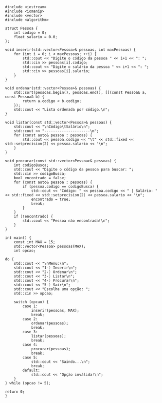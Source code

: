     #include <iostream>
    #include <iomanip>
    #include <vector>
    #include <algorithm>
    
    struct Pessoa {
        int codigo = 0;
        float salario = 0.0;
    };
    
    void inserir(std::vector<Pessoa>& pessoas, int maxPessoas) {
        for (int i = 0; i < maxPessoas; ++i) {
            std::cout << "Digite o código da pessoa " << i+1 << ": ";
            std::cin >> pessoas[i].codigo;
            std::cout << "Digite o salário da pessoa " << i+1 << ": ";
            std::cin >> pessoas[i].salario;
        }
    }
    
    void ordenar(std::vector<Pessoa>& pessoas) {
        std::sort(pessoas.begin(), pessoas.end(), [](const Pessoa& a, const Pessoa& b) {
            return a.codigo < b.codigo;
        });
        std::cout << "Lista ordenada por código.\n";
    }
    
    void listar(const std::vector<Pessoa>& pessoas) {
        std::cout << "\nCódigo\tSalário\n";
        std::cout << "---------------------\n";
        for (const auto& pessoa : pessoas) {
            std::cout << pessoa.codigo << "\t" << std::fixed << std::setprecision(2) << pessoa.salario << "\n";
        }
    }
    
    void procurar(const std::vector<Pessoa>& pessoas) {
        int codigoBusca;
        std::cout << "Digite o código da pessoa para buscar: ";
        std::cin >> codigoBusca;
        bool encontrado = false;
        for (const auto& pessoa : pessoas) {
            if (pessoa.codigo == codigoBusca) {
                std::cout << "Código: " << pessoa.codigo << " | Salário: " << std::fixed << std::setprecision(2) << pessoa.salario << "\n";
                encontrado = true;
                break;
            }
        }
        if (!encontrado) {
            std::cout << "Pessoa não encontrada!\n";
        }
    }
    
    int main() {
        const int MAX = 15;
        std::vector<Pessoa> pessoas(MAX);
        int opcao;

    do {
        std::cout << "\nMenu:\n";
        std::cout << "1-) Inserir\n";
        std::cout << "2-) Ordenar\n";
        std::cout << "3-) Listar\n";
        std::cout << "4-) Procurar\n";
        std::cout << "5-) Sair\n";
        std::cout << "Escolha uma opção: ";
        std::cin >> opcao;

        switch (opcao) {
            case 1:
                inserir(pessoas, MAX);
                break;
            case 2:
                ordenar(pessoas);
                break;
            case 3:
                listar(pessoas);
                break;
            case 4:
                procurar(pessoas);
                break;
            case 5:
                std::cout << "Saindo...\n";
                break;
            default:
                std::cout << "Opção inválida!\n";
        }
    } while (opcao != 5);

    return 0;
    }
